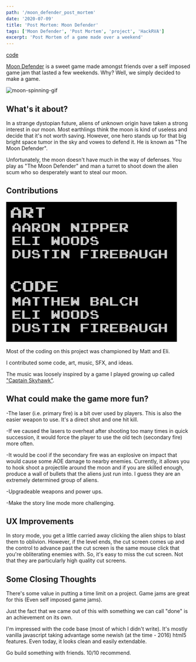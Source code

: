 ```yaml
---
path: '/moon_defender_post_mortem'
date: '2020-07-09'
title: 'Post Mortem: Moon Defender'
tags: ['Moon Defender', 'Post Mortem', 'project', 'HackRVA']
excerpt: 'Post Mortem of a game made over a weekend'
---
```

[code](https://github.com/Matt5sean3/moon-defender)

[Moon Defender](https://games.hackrva.org/moon-defender/) is a sweet game made amongst friends over a self imposed game jam that lasted a few weekends.  Why? Well, we simply decided to make a game.

![moon-spinning-gif](https://media.giphy.com/media/aN9GqoR7OD3nq/giphy.gif)

## What's it about?
In a strange dystopian future, aliens of unknown origin have taken a strong interest in our moon.  Most earthlings think the moon is kind of useless and decide that it's not worth saving.  However, one hero stands up for that big bright space tumor in the sky and vowes to defend it.  He is known as "The Moon Defender".

Unfortunately, the moon doesn't have much in the way of defenses.  You play as "The Moon Defender" and man a turret to shoot down the alien scum who so desperately want to steal our moon.

## Contributions
![contributors](moon-defender-contributors.png)

Most of the coding on this project was championed by Matt and Eli.

I contributed some code, art, music, SFX, and ideas.

The music was loosely inspired by a game I played growing up called ["Captain Skyhawk"](https://youtu.be/YGNdTY4vsHU?t=84).


## What could make the game more fun?
-The laser (i.e. primary fire) is a bit over used by players.  This is also the easier weapon to use.  It's a direct shot and one hit kill.

-If we caused the lasers to overheat after shooting too many times in quick succession, it would force the player to use the old tech (secondary fire) more often.

-It would be cool if the secondary fire was an explosive on impact that would cause some AOE damage to nearby enemies. Currently, it allows you to hook shoot a projectile around the moon and if you are skilled enough, produce a wall of bullets that the aliens just run into. I guess they are an extremely determined group of aliens.

-Upgradeable weapons and power ups.

-Make the story line mode more challenging.

## UX Improvements
In story mode, you get a little carried away clicking the alien ships to blast them to oblivion.  However, if the level ends, the cut screen comes up and the control to advance past the cut screen is the same mouse click that you're obliterating enemies with.  So, it's easy to miss the cut screen.  Not that they are particularly high quality cut screens.

## Some Closing Thoughts
There's some value in putting a time limit on a project.  Game jams are great for this (Even self imposed game jams).

Just the fact that we came out of this with something we can call "done" is an achievement on its own.

I'm impressed with the code base (most of which I didn't write).  It's mostly vanilla javascript taking advantage some newish (at the time - 2016) html5 features.  Even today, it looks clean and easily extendable.

Go build something with friends. 10/10 recommend.
